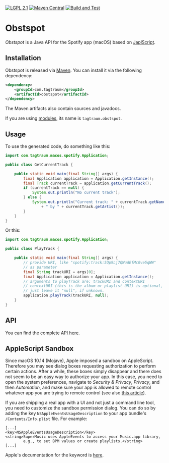 [![LGPL 2.1](https://img.shields.io/badge/License-LGPL_2.1-blue.svg)](https://www.gnu.org/licenses/old-licenses/lgpl-2.1.html)
[![Maven Central](https://maven-badges.herokuapp.com/maven-central/com.tagtraum/obstspot/badge.svg)](https://maven-badges.herokuapp.com/maven-central/com.tagtraum/obstspot)
[![Build and Test](https://github.com/hendriks73/obstspot/workflows/Build%20and%20Test/badge.svg)](https://github.com/hendriks73/obstspot/actions)


# Obstspot

*Obstspot* is a Java API for the Spotify app (macOS) based on
[JaplScript](https://github.com/hendriks73/japlscript).


## Installation

Obstspot is released via [Maven](https://maven.apache.org).
You can install it via the following dependency:

```xml
<dependency>
    <groupId>com.tagtraum</groupId>
    <artifactId>obstspot</artifactId>
</dependency>
```

The Maven artifacts also contain sources and javadocs. 

If you are using [modules](https://en.wikipedia.org/wiki/Java_Platform_Module_System),
its name is `tagtraum.obstspot`.


## Usage
                           
To use the generated code, do something like this:

```java
import com.tagtraum.macos.spotify.Application;

public class GetCurrentTrack {

    public static void main(final String[] args) {
        final Application application = Application.getInstance();
        final Track currentTrack = application.getCurrentTrack();
        if (currentTrack == null) {
            System.out.println("No current track");
        } else {
            System.out.println("Current track: " + currentTrack.getName()
                + " by " + currentTrack.getArtist());
        }
    }
}
```
              
Or this:

```java
import com.tagtraum.macos.spotify.Application;

public class PlayTrack {

    public static void main(final String[] args) {
        // provide URI, like "spotify:track:5Up9Lj7QWudEfMc0ve5qWW"
        // as parameter
        final String trackURI = args[0];
        final Application application = Application.getInstance();
        // arguments to playTrack are: trackURI and contextURI
        // contextURI (this is the album or playlist URI) is optional,
        // just leave it "null", if unknown.
        application.playTrack(trackURI, null);
    }
}
```
## API

You can find the complete [API here](https://hendriks73.github.io/obstspot/com/tagtraum/macos/spotify/package-summary.html). 


## AppleScript Sandbox

Since macOS 10.14 (Mojave), Apple imposed a sandbox on AppleScript. Therefore
you may see dialog boxes requesting authorization to perform certain actions.
After a while, these boxes simply disappear and there does not seem to be an easy
way to authorize your app. In this case, you need to open the system preferences,
navigate to *Security & Privacy*, *Privacy*, and then *Automation*, and make
sure your app is allowed to remote control whatever app you are trying to remote
control (see also [this article](https://blog.beatunes.com/2018/10/beatunes-on-mojave-and-windows-10-dark.html)).

If you are shipping a real app with a UI and not just a command line tool, you
need to customize the sandbox permission dialog. You can do so by adding
the key `NSAppleEventsUsageDescription` to your app bundle's `/Contents/Info.plist`
file. For example:

    [...]
    <key>NSAppleEventsUsageDescription</key>
    <string>SuperMusic uses AppleEvents to access your Music.app library,
            e.g., to set BPM values or create playlists.</string>
    [...]

Apple's documentation for the keyword is [here](https://developer.apple.com/documentation/bundleresources/information_property_list/nsappleeventsusagedescription).
